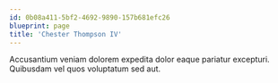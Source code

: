 ```yaml
---
id: 0b08a411-5bf2-4692-9890-157b681efc26
blueprint: page
title: 'Chester Thompson IV'
---
```

Accusantium veniam dolorem expedita dolor eaque pariatur excepturi. Quibusdam vel quos voluptatum sed aut.